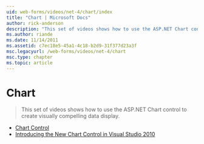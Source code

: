 ```yaml
---
uid: web-forms/videos/net-4/chart/index
title: "Chart | Microsoft Docs"
author: rick-anderson
description: "This set of videos shows how to use the ASP.NET Chart control to create visually compelling data display."
ms.author: riande
ms.date: 11/14/2011
ms.assetid: c7ec18e5-45a1-4c18-b2d9-31f377d23a3f
msc.legacyurl: /web-forms/videos/net-4/chart
msc.type: chapter
ms.topic: article
---
```

# Chart

> This set of videos shows how to use the ASP.NET Chart control to create visually compelling data display.

- [Chart Control](aspnet-4-quick-hit-chart-control.md)
- [Introducing the New Chart Control in Visual Studio 2010](aspnet-4-how-do-i-introducing-the-new-chart-control-in-visual-studio-2010.md)
